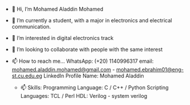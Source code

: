 - 👋 Hi, I’m Mohamed Aladdin Mohamed
- 🌱 I’m currently a student, with a major in electronics and electrical communication.
- 👀 I’m interested in digital electronics track 
- 💞️ I’m looking to collaborate with people with the same interest
- 📫 How to reach me...
    WhatsApp: (+20) 1140996317
    email: mohamed.aladdin.mohamed@gmail.com -  mohamed.ebrahim01@eng-st.cu.edu.eg
    LinkedIn Profile Name: Mohamed Aladdin

  - 📫 Skills:
            Programming Language: C / C++ / Python
            Scripting Languages: TCL / Perl
            HDL: Verilog - system verilog

<!---
MohamedAladdin14/MohamedAladdin14 is a ✨ special ✨ repository because its `README.md` (this file) appears on your GitHub profile.
You can click the Preview link to take a look at your changes.
--->

